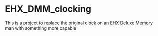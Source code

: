 # EHX_DMM_clocking
This is a project to replace the original clock on an EHX Deluxe Memory man with something more capable
